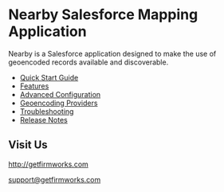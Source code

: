 # Nearby Salesforce Mapping Application

Nearby is a Salesforce application designed to make the use of geoencoded records available and discoverable.

- [Quick Start Guide](quick-start-guide.md)
- [Features](features.md)
- [Advanced Configuration](advanced-config.md)
- [Geoencoding Providers](providers.md)
- [Troubleshooting](troubleshooting.md)
- [Release Notes](release-notes.md)

## Visit Us

http://getfirmworks.com

support@getfirmworks.com

